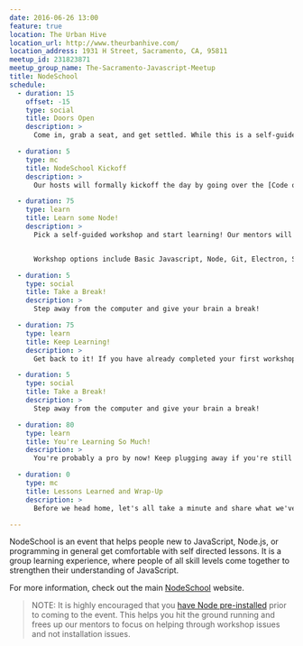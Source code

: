 ```yaml
---
date: 2016-06-26 13:00
feature: true
location: The Urban Hive
location_url: http://www.theurbanhive.com/
location_address: 1931 H Street, Sacramento, CA, 95811
meetup_id: 231823871
meetup_group_name: The-Sacramento-Javascript-Meetup
title: NodeSchool
schedule:
  - duration: 15
    offset: -15
    type: social
    title: Doors Open
    description: >
      Come in, grab a seat, and get settled. While this is a self-guided workshop, we do encourage everyone to pair up with another attendee. It is a great way to meet new people and help each other past small stumbling blocks.

  - duration: 5
    type: mc
    title: NodeSchool Kickoff
    description: >
      Our hosts will formally kickoff the day by going over the [Code of Conduct](http://sacjs.com/code-of-conduct/) and an overview of how NodeSchool works.

  - duration: 75
    type: learn
    title: Learn some Node!
    description: >
      Pick a self-guided workshop and start learning! Our mentors will be on hand to help you through any questions or problems you may have.


      Workshop options include Basic Javascript, Node, Git, Electron, Streams, GLSL Shaders, WebGL, Babel, and more! A complete list is available on the [NodeSchool website](http://nodeschool.io/#workshopper-list).

  - duration: 5
    type: social
    title: Take a Break!
    description: >
      Step away from the computer and give your brain a break!

  - duration: 75
    type: learn
    title: Keep Learning!
    description: >
      Get back to it! If you have already completed your first workshop, go ahead and get started on another!

  - duration: 5
    type: social
    title: Take a Break!
    description: >
      Step away from the computer and give your brain a break!

  - duration: 80
    type: learn
    title: You're Learning So Much!
    description: >
      You're probably a pro by now! Keep plugging away if you're still in a workshop, or pick one more to close out the day!

  - duration: 0
    type: mc
    title: Lessons Learned and Wrap-Up 
    description: >
      Before we head home, let's all take a minute and share what we've learned, what we're still stumped on, and what we're looking forward to.

---
```


NodeSchool is an event that helps people new to JavaScript, Node.js, or programming in general get comfortable with self directed lessons. It is a group learning experience, where people of all skill levels come together to strengthen their understanding of JavaScript.

For more information, check out the main [NodeSchool](http://nodeschool.io/) website.

> NOTE: It is highly encouraged that you [have Node pre-installed](https://nodejs.org/en/download/) prior to coming to the event. This helps you hit the ground running and frees up our mentors to focus on helping through workshop issues and not installation issues.
